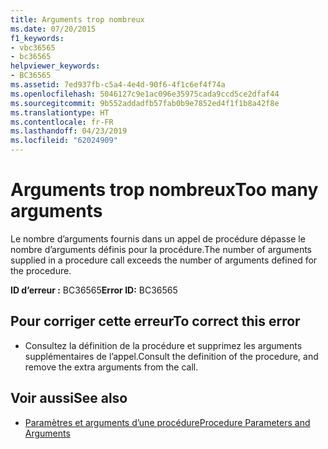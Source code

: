 ```yaml
---
title: Arguments trop nombreux
ms.date: 07/20/2015
f1_keywords:
- vbc36565
- bc36565
helpviewer_keywords:
- BC36565
ms.assetid: 7ed937fb-c5a4-4e4d-90f6-4f1c6ef4f74a
ms.openlocfilehash: 5046127c9e1ac096e35975cada9ccd5ce2dfaf44
ms.sourcegitcommit: 9b552addadfb57fab0b9e7852ed4f1f1b8a42f8e
ms.translationtype: HT
ms.contentlocale: fr-FR
ms.lasthandoff: 04/23/2019
ms.locfileid: "62024909"
---
```

# <a name="too-many-arguments"></a><span data-ttu-id="3722e-102">Arguments trop nombreux</span><span class="sxs-lookup"><span data-stu-id="3722e-102">Too many arguments</span></span>
<span data-ttu-id="3722e-103">Le nombre d’arguments fournis dans un appel de procédure dépasse le nombre d’arguments définis pour la procédure.</span><span class="sxs-lookup"><span data-stu-id="3722e-103">The number of arguments supplied in a procedure call exceeds the number of arguments defined for the procedure.</span></span>  
  
 <span data-ttu-id="3722e-104">**ID d’erreur :** BC36565</span><span class="sxs-lookup"><span data-stu-id="3722e-104">**Error ID:** BC36565</span></span>  
  
## <a name="to-correct-this-error"></a><span data-ttu-id="3722e-105">Pour corriger cette erreur</span><span class="sxs-lookup"><span data-stu-id="3722e-105">To correct this error</span></span>  
  
- <span data-ttu-id="3722e-106">Consultez la définition de la procédure et supprimez les arguments supplémentaires de l’appel.</span><span class="sxs-lookup"><span data-stu-id="3722e-106">Consult the definition of the procedure, and remove the extra arguments from the call.</span></span>  
  
## <a name="see-also"></a><span data-ttu-id="3722e-107">Voir aussi</span><span class="sxs-lookup"><span data-stu-id="3722e-107">See also</span></span>

- [<span data-ttu-id="3722e-108">Paramètres et arguments d’une procédure</span><span class="sxs-lookup"><span data-stu-id="3722e-108">Procedure Parameters and Arguments</span></span>](../../visual-basic/programming-guide/language-features/procedures/procedure-parameters-and-arguments.md)
